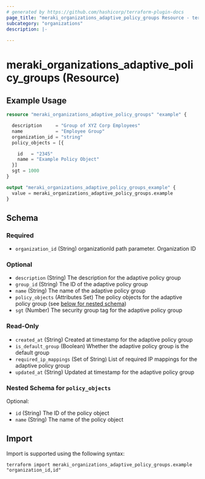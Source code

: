 ```yaml
---
# generated by https://github.com/hashicorp/terraform-plugin-docs
page_title: "meraki_organizations_adaptive_policy_groups Resource - terraform-provider-meraki"
subcategory: "organizations"
description: |-
  
---
```


# meraki_organizations_adaptive_policy_groups (Resource)



## Example Usage

```terraform
resource "meraki_organizations_adaptive_policy_groups" "example" {

  description     = "Group of XYZ Corp Employees"
  name            = "Employee Group"
  organization_id = "string"
  policy_objects = [{

    id   = "2345"
    name = "Example Policy Object"
  }]
  sgt = 1000
}

output "meraki_organizations_adaptive_policy_groups_example" {
  value = meraki_organizations_adaptive_policy_groups.example
}
```

<!-- schema generated by tfplugindocs -->
## Schema

### Required

- `organization_id` (String) organizationId path parameter. Organization ID

### Optional

- `description` (String) The description for the adaptive policy group
- `group_id` (String) The ID of the adaptive policy group
- `name` (String) The name of the adaptive policy group
- `policy_objects` (Attributes Set) The policy objects for the adaptive policy group (see [below for nested schema](#nestedatt--policy_objects))
- `sgt` (Number) The security group tag for the adaptive policy group

### Read-Only

- `created_at` (String) Created at timestamp for the adaptive policy group
- `is_default_group` (Boolean) Whether the adaptive policy group is the default group
- `required_ip_mappings` (Set of String) List of required IP mappings for the adaptive policy group
- `updated_at` (String) Updated at timestamp for the adaptive policy group

<a id="nestedatt--policy_objects"></a>
### Nested Schema for `policy_objects`

Optional:

- `id` (String) The ID of the policy object
- `name` (String) The name of the policy object

## Import

Import is supported using the following syntax:

```shell
terraform import meraki_organizations_adaptive_policy_groups.example "organization_id,id"
```
